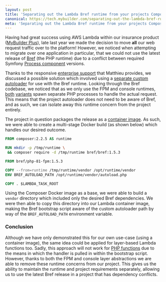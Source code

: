 ```yaml
---
layout: post
title: 'Separating out the Lambda Bref runtime from your projects Composer dependencies'
canonical: https://tech.mybuilder.com/separating-out-the-lambda-bref-runtime-from-your-projects-composer-dependencies/
meta: 'Separating out the Lambda Bref runtime from your projects Composer dependencies'
---
```


Having had great success using AWS Lambda within our insurance product ([MyBuilder Plus](https://mybuilder-plus.com/)), late last year we made the decision to move **all** our web request traffic over to the platform!
However, we noticed when attempting to migrate over one application in particular, that we could not use the latest release of [Bref](https://bref.sh/) (the PHP runtime) due to a conflict between required Symfony [Process component](https://symfony.com/doc/current/components/process.html) versions.

<!--more-->

Thanks to the responsive [enterprise support](https://bref.sh/#enterprise) that Matthieu provides, we discussed a possible solution which involved using a [separate custom autoloader](https://bref.sh/docs/environment/php.html#custom-vendor-path) for use with the Bref runtime.
Looking through the Bref codebase, we noticed that as we only use the FPM and console runtimes, [both](https://github.com/brefphp/bref/blob/master/runtime/layers/fpm/bootstrap#L35) [variants](https://github.com/brefphp/bref/blob/master/runtime/layers/console/bootstrap#L49) spawn separate PHP processes to handle the actual request.
This means that the project autoloader does not need to be aware of Bref, and as such, we can isolate away this runtime concern from the project entirely.

The project in question packages the release as a [container image](https://docs.aws.amazon.com/lambda/latest/dg/images-create.html).
As such, we were able to create a multi-stage Docker build (as shown below) which handles our desired outcome.

```dockerfile
FROM composer:2.2.5 AS runtime

RUN mkdir -p /tmp/runtime \
 && composer require -d /tmp/runtime bref/bref:1.5.3

FROM bref/php-81-fpm:1.5.3

COPY --from=runtime /tmp/runtime/vendor /opt/runtime/vendor
ENV BREF_AUTOLOAD_PATH /opt/runtime/vendor/autoload.php

COPY . $LAMBDA_TASK_ROOT
```

Using the Composer Docker image as a base, we were able to build a `vendor` directory which included only the desired Bref dependencies.
We were then able to copy this directory into our Lambda container image, making the Bref bootstrap script aware of the custom autoloader path by way of the `BREF_AUTOLOAD_PATH` environment variable.

### Conclusion

Although we have only demonstrated this for our own use-case (using a container image), the same idea could be applied for layer-based Lambda functions too.
Sadly, this approach will not work for [PHP functions](https://bref.sh/docs/runtimes/function.html) due to the means in which the handler is pulled in within the bootstrap script.
However, thanks to both the FPM and console layer abstractions we are able to remove these runtime concerns from our project.
This gives us the ability to maintain the runtime and project requirements separately, allowing us to use the latest Bref release in a project that has dependency conflicts.
